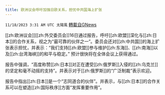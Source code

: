 ```yaml
---
title: 欧洲议会呼吁加强日欧关系，担忧中共国海上扩张
---
```

`11/18/2023 3:31 AM UTC 太陽風` [轉載自GNews](https://gnews.org/articles/1990090)

[[zh:欧洲议会]][[zh:外交委员会]]16日通过报告，呼吁[[zh:欧盟]]深化与[[zh:日本]]的合作关系，视之为“最可靠的伙伴之一”。委员会还对[[zh:中共国]]的海上扩张表示担忧，并表示：“我们支持[[zh:欧盟]]参与维护[[zh:东海]]、[[zh:南海]]以及[[zh:台湾海峡]]的和平与稳定。” 预计很快将在全体会议上获得通过。

报告中强调，“高度称赞[[zh:日本]]对正在遭受[[zh:俄罗斯]]入侵的[[zh:乌克兰]]的坚定和毫不动摇的支持”。并表示对于[[zh:俄罗斯]]的“广泛制裁”表示欢迎。

报告中指出[[zh:日本]]是一个“志同道合的伙伴”。并表示，与[[zh:日本]]的合作关系可以在塑造[[zh:国际秩序]]方面“发挥重要作用”。


